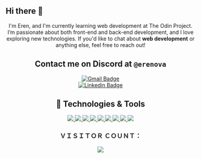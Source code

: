 <div align="center"><h2 align="start"> Hi there 👋
</h2>
I'm Eren, and I'm currently learning web development at The Odin Project.  
I’m passionate about both front-end and back-end development, and I love exploring new technologies.  
If you'd like to chat about <b>web development</b> or anything else, feel free to reach out!  

Contact me on Discord at ```@erenova```
---
[![Gmail Badge](https://img.shields.io/badge/-erenova6@gmail.com-c14438?style=flat&logo=Gmail&logoColor=white)](mailto:erenova6@gmail.com "Connect via Email")  
[![Linkedin Badge](https://img.shields.io/badge/-eren%20kaya-0072b1?style=flat&logo=Linkedin&logoColor=white)](https://www.linkedin.com/in/erenova/ "Connect on LinkedIn")  

<h2 align="center"> 🔧 Technologies & Tools</h2>

<p align="center">
    <a href="https://github.com/erenova"> <img src="https://skillicons.dev/icons?i=html" /> 
     <img src="https://skillicons.dev/icons?i=css" />
     <img src="https://skillicons.dev/icons?i=js" />
     <img src="https://skillicons.dev/icons?i=react" />
     <img src="https://skillicons.dev/icons?i=tailwind" />
     <img src="https://skillicons.dev/icons?i=bootstrap" />
     <img src="https://skillicons.dev/icons?i=git" />
     <img src="https://skillicons.dev/icons?i=webpack" />
     <img src="https://skillicons.dev/icons?i=vite"/> </a>
</p>


<div align="center"><h3>ＶＩＳＩＴＯＲ ＣＯＵＮＴ：</h3>
<img src="https://profile-counter.glitch.me/erenova/count.svg" /></div></div>
